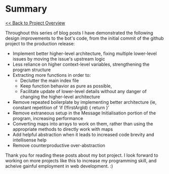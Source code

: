 # Summary

[<< Back to Project Overview](defenderIndex.md)

Throughout this series of blog posts I have demonstrated the following design improvements to the bot's code, from the initial commit of the github project to the production release:

- Implement better higher-level architecture, fixing multiple lower-level issues by moving the issue's upstream logic
- Less reliance on higher context-level variables, strengthening the program structure
- Extracting more functions in order to:
  - Declutter the main index file
  - Keep function behavior as pure as possible,
  - Facilitate update of lower-level details without any danger of changing the higher-level architecture
- Remove repeated boilerplate by implementing better architecture (ie, constant repetition of ‘if (!firstArgId) { return }’
- Remove extraneous setup in the Message Initialisation portion of the program, increasing performance
- Converting maps into arrays to work on them, rather than using the appropriate methods to directly work with maps
- Add helpful abstraction when it leads to increased code brevity and intellisense help
- Remove counterproductive over-abstraction

Thank you for reading these posts about my bot project. I look forward to working on more projects like this to increase my programming skill, and acheive gainful employment in web development. :)

